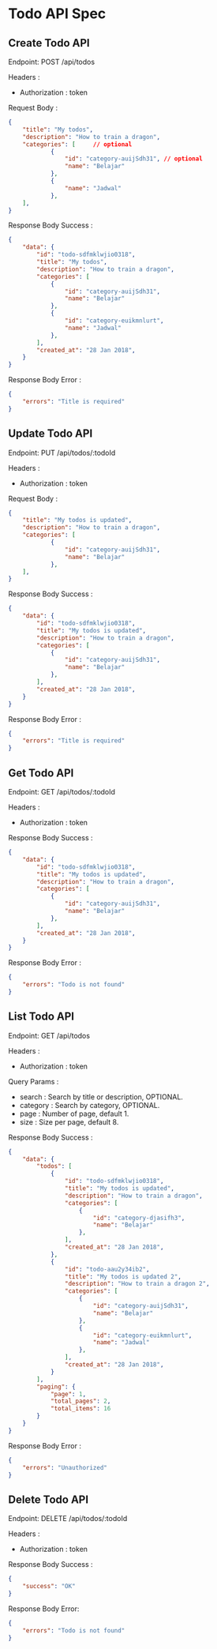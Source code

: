 # Todo API Spec

## Create Todo API

Endpoint: POST /api/todos

Headers :
- Authorization : token

Request Body : 
```json
{
    "title": "My todos",
    "description": "How to train a dragon",
    "categories": [     // optional
            {
                "id": "category-auijSdh31", // optional
                "name": "Belajar"
            },
            {
                "name": "Jadwal"
            },
    ],
}
```

Response Body Success : 
```json
{
    "data": {
        "id": "todo-sdfmklwjio0318",
        "title": "My todos",
        "description": "How to train a dragon",
        "categories": [
            {
                "id": "category-auijSdh31",
                "name": "Belajar"
            },
            {
                "id": "category-euikmnlurt",
                "name": "Jadwal"
            },
        ],
        "created_at": "28 Jan 2018",
    }
}
```

Response Body Error : 
```json
{
    "errors": "Title is required"
}
```

## Update Todo API

Endpoint: PUT /api/todos/:todoId

Headers :
- Authorization : token

Request Body : 
```json
{
    "title": "My todos is updated",
    "description": "How to train a dragon",
    "categories": [
            {
                "id": "category-auijSdh31",
                "name": "Belajar"
            },
    ],
}
```

Response Body Success : 
```json
{
    "data": {
        "id": "todo-sdfmklwjio0318",
        "title": "My todos is updated",
        "description": "How to train a dragon",
        "categories": [
            {
                "id": "category-auijSdh31",
                "name": "Belajar"
            },
        ],
        "created_at": "28 Jan 2018",
    }
}
```

Response Body Error : 
```json
{
    "errors": "Title is required"
}
```

## Get Todo API

Endpoint: GET /api/todos/:todoId

Headers :
- Authorization : token

Response Body Success : 
```json
{
    "data": {
        "id": "todo-sdfmklwjio0318",
        "title": "My todos is updated",
        "description": "How to train a dragon",
        "categories": [
            {
                "id": "category-auijSdh31",
                "name": "Belajar"
            },
        ],
        "created_at": "28 Jan 2018",
    }
}
```

Response Body Error : 
```json
{
    "errors": "Todo is not found"
}
```

## List Todo API

Endpoint: GET /api/todos

Headers :
- Authorization : token

Query Params :
- search : Search by title or description, OPTIONAL.
- category : Search by category, OPTIONAL.
- page : Number of page, default 1.
- size : Size per page, default 8.

Response Body Success : 
```json
{
    "data": {
        "todos": [
            {
                "id": "todo-sdfmklwjio0318",
                "title": "My todos is updated",
                "description": "How to train a dragon",
                "categories": [
                    {
                        "id": "category-djasifh3",
                        "name": "Belajar"
                    },
                ],
                "created_at": "28 Jan 2018",
            },
            {
                "id": "todo-aau2y34ib2",
                "title": "My todos is updated 2",
                "description": "How to train a dragon 2",
                "categories": [
                    {
                        "id": "category-auijSdh31",
                        "name": "Belajar"
                    },
                    {
                        "id": "category-euikmnlurt",
                        "name": "Jadwal"
                    },
                ],
                "created_at": "28 Jan 2018",
            }
        ],
        "paging": {
            "page": 1,
            "total_pages": 2,
            "total_items": 16
        }
    }
}
```

Response Body Error : 
```json
{
    "errors": "Unauthorized"
}
```

## Delete Todo API

Endpoint: DELETE /api/todos/:todoId

Headers :
- Authorization : token

Response Body Success : 
```json
{
    "success": "OK"
}
```

Response Body Error: 
```json
{
    "errors": "Todo is not found"
}
```





